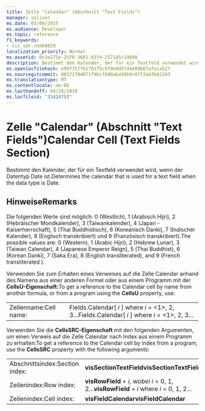 ```yaml
---
title: Zelle "Calendar" (Abschnitt "Text Fields")
manager: soliver
ms.date: 03/09/2015
ms.audience: Developer
ms.topic: reference
f1_keywords:
- vis_sdr.chm60029
localization_priority: Normal
ms.assetid: 0c3e275e-25f0-3681-03f4-257145c19690
description: Bestimmt den Kalender, der für ein Textfeld verwendet wird, wenn der Datentyp Date ist.
ms.openlocfilehash: e90f757fb176375c8f9e9d5744e09b67afaca527
ms.sourcegitcommit: 8657170d071f9bcf680aba50b9c07f2a4fb82283
ms.translationtype: MT
ms.contentlocale: de-DE
ms.lasthandoff: 04/28/2019
ms.locfileid: "33424753"
---
```

# <a name="calendar-cell-text-fields-section"></a><span data-ttu-id="800bf-103">Zelle "Calendar" (Abschnitt "Text Fields")</span><span class="sxs-lookup"><span data-stu-id="800bf-103">Calendar Cell (Text Fields Section)</span></span>

<span data-ttu-id="800bf-104">Bestimmt den Kalender, der für ein Textfeld verwendet wird, wenn der Datentyp Date ist.</span><span class="sxs-lookup"><span data-stu-id="800bf-104">Determines the calendar that is used for a text field when the data type is Date.</span></span>
  
## <a name="remarks"></a><span data-ttu-id="800bf-105">Hinweise</span><span class="sxs-lookup"><span data-stu-id="800bf-105">Remarks</span></span>

<span data-ttu-id="800bf-106">Die folgenden Werte sind möglich: 0 (Westlich), 1 (Arabisch Hijri), 2 (Hebräischer Mondkalender), 3 (Taiwankalender), 4 (Japan - Kaiserherrschaft), 5 (Thai Buddhistisch), 6 (Koreanisch Danki), 7 (Indischer Kalender), 8 (Englisch transkribiert) und 9 (Französisch transkribiert).</span><span class="sxs-lookup"><span data-stu-id="800bf-106">The possible values are: 0 (Western), 1 (Arabic Hijri), 2 (Hebrew Lunar), 3 (Taiwan Calendar), 4 (Japanese Emperor Reign), 5 (Thai Buddhist), 6 (Korean Danki), 7 (Saka Era), 8 (English transliterated), and 9 (French transliterated ).</span></span> 
  
<span data-ttu-id="800bf-107">Verwenden Sie zum Erhalten eines Verweises auf die Zelle Calendar anhand des Namens aus einer anderen Formel oder aus einem Programm mit der **CellsU-Eigenschaft:**</span><span class="sxs-lookup"><span data-stu-id="800bf-107">To get a reference to the Calendar cell by name from another formula, or from a program using the **CellsU** property, use:</span></span> 
  
|||
|:-----|:-----|
| <span data-ttu-id="800bf-108">Zellenname:</span><span class="sxs-lookup"><span data-stu-id="800bf-108">Cell name:</span></span>  <br/> | <span data-ttu-id="800bf-109">Fields.Calendar[  *i*  ] where  *i*  = <1>, 2, 3...</span><span class="sxs-lookup"><span data-stu-id="800bf-109">Fields.Calendar[  *i*  ]            where  *i*  = <1>, 2, 3...</span></span>  <br/> |
   
<span data-ttu-id="800bf-110">Verwenden Sie die **CellsSRC-Eigenschaft** mit den folgenden Argumenten, um einen Verweis auf die Zelle Calendar nach Index aus einem Programm zu erhalten:</span><span class="sxs-lookup"><span data-stu-id="800bf-110">To get a reference to the Calendar cell by index from a program, use the **CellsSRC** property with the following arguments:</span></span> 
  
|||
|:-----|:-----|
| <span data-ttu-id="800bf-111">Abschnittsindex:</span><span class="sxs-lookup"><span data-stu-id="800bf-111">Section index:</span></span>  <br/> |<span data-ttu-id="800bf-112">**visSectionTextField**</span><span class="sxs-lookup"><span data-stu-id="800bf-112">**visSectionTextField**</span></span> <br/> |
| <span data-ttu-id="800bf-113">Zeilenindex:</span><span class="sxs-lookup"><span data-stu-id="800bf-113">Row index:</span></span>  <br/> |<span data-ttu-id="800bf-114">**visRowField**  +   *i,* *wobei i* = 0, 1, 2...</span><span class="sxs-lookup"><span data-stu-id="800bf-114">**visRowField** +  *i*            where  *i*  = 0, 1, 2...</span></span>  <br/> |
| <span data-ttu-id="800bf-115">Zeilenindex:</span><span class="sxs-lookup"><span data-stu-id="800bf-115">Cell index:</span></span>  <br/> |<span data-ttu-id="800bf-116">**visFieldCalendar**</span><span class="sxs-lookup"><span data-stu-id="800bf-116">**visFieldCalendar**</span></span> <br/> |
   

